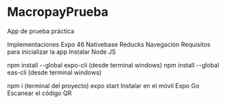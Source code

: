 # MacropayPrueba
App de prueba práctica


Implementaciones
Expo 46
Nativebase 
Reducks
Navegación
Requisitos para inicializar la app
Instalar Node JS

npm install --global expo-cli (desde terminal windows)
npm install --global eas-cli (desde terminal windows)

npm i (terminal del proyecto)
expo start
Instalar en el móvil Expo Go
Escanear el código QR